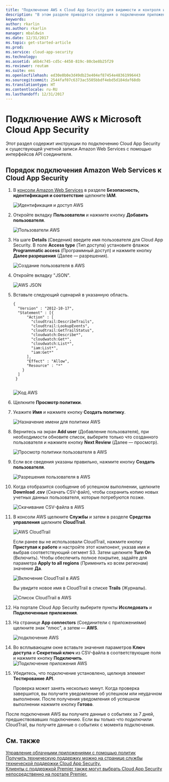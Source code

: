 ```yaml
---
title: "Подключение AWS к Cloud App Security для видимости и контроля использования | Документы Майкрософт"
description: "В этом разделе приводятся сведения о подключении приложения AWS к Cloud App Security с помощью соединителя API."
keywords: 
author: rkarlin
ms.author: rkarlin
manager: mbaldwin
ms.date: 12/31/2017
ms.topic: get-started-article
ms.prod: 
ms.service: cloud-app-security
ms.technology: 
ms.assetid: a6b4c745-cd5c-4458-819c-80cbe8b25f29
ms.reviewer: reutam
ms.suite: ems
ms.openlocfilehash: ed30e0b0e3d49db23e404ef87454e48361996443
ms.sourcegitcommit: 2544faf07c6373ac5505bbdf4ebd5d184daf68db
ms.translationtype: HT
ms.contentlocale: ru-RU
ms.lasthandoff: 12/31/2017
---
```

# <a name="connect-aws-to-microsoft-cloud-app-security"></a>Подключение AWS к Microsoft Cloud App Security
Этот раздел содержит инструкции по подключению Cloud App Security к существующей учетной записи Amazon Web Services с помощью интерфейсов API соединителя.  
  
## <a name="how-to-connect-amazon-web-services-to-cloud-app-security"></a>Порядок подключения Amazon Web Services к Cloud App Security  
  
1.  В [консоли Amazon Web Services](https://console.aws.amazon.com/) в разделе **Безопасность, идентификация и соответствие** щелкните **IAM**.  
  
     ![Идентификация и доступ AWS](./media/aws-identity-and-access.png "AWS identity and access")  
  
2.  Откройте вкладку **Пользователи** и нажмите кнопку **Добавить пользователя**.  
  
     ![Пользователи AWS](./media/aws-users.png "AWS users")      
  
4.  На шаге **Details** (Сведения) введите имя пользователя для Cloud App Security. В поле **Access type** (Тип доступа) установите флажок **Programmatic access** (Программный доступ) и нажмите кнопку **Далее разрешения** (Далее — разрешения).  

     ![Создание пользователя в AWS](./media/aws-create-user.png "Create user in AWS")

5. Откройте вкладку "JSON".

     ![AWS JSON](./media/aws-json.png "Вкладка AWS JSON")

6. Вставьте следующий сценарий в указанную область.

    ```     
    {  
      "Version" : "2012-10-17",  
      "Statement" : [{  
          "Action" : [  
            "cloudtrail:DescribeTrails",  
            "cloudtrail:LookupEvents",  
            "cloudtrail:GetTrailStatus",  
            "cloudwatch:Describe*",  
            "cloudwatch:Get*",  
            "cloudwatch:List*",  
            "iam:List*",  
            "iam:Get*"  
          ],  
          "Effect" : "Allow",  
          "Resource" : "*"  
        }  
      ]  
     }  
  
    ```  

     ![Код AWS](./media/aws-code.png "Код AWS")
    
6. Щелкните **Просмотр политики**.

7. Укажите **Имя** и нажмите кнопку **Создать политику**.

     ![Назначение имени для политики AWS](./media/aws-create-policy.png "Создание политики AWS")

9. Вернитесь на экран **Add user** (Добавление пользователя), при необходимости обновите список, выберите только что созданного пользователя и нажмите кнопку **Next Review** (Далее — просмотр).

   ![Просмотр политики пользователя в AWS](./media/aws-review-user.png "Review user in AWS")

10. Если все сведения указаны правильно, нажмите кнопку **Создать пользователя**.

    ![Разрешения пользователя в AWS](./media/aws-user-permissions.png "Review user permissions in AWS")

11. Когда отобразится сообщение об успешном выполнении, щелкните **Download .csv** (Скачать CSV-файл), чтобы сохранить копию новых учетных данных пользователя, которые потребуются позже.  

    ![Скачивание CSV-файла в AWS](./media/aws-download-csv.png "Download csv in AWS")
  
10. В консоли AWS щелкните **Службы** и затем в разделе **Средства управления** щелкните **CloudTrail**.  
  
     ![AWS CloudTrail](./media/aws-cloudtrail.png "AWS CloudTrail")  
  
    Если ранее вы не использовали CloudTrail, нажмите кнопку **Приступая к работе** и настройте этот компонент, указав имя и выбрав соответствующий сегмент S3. Затем щелкните **Turn On** (Включить). Чтобы обеспечить полное покрытие, задайте для параметра **Apply to all regions** (Применить ко всем регионам) значение **Да**.
  
       ![Включение CloudTrail в AWS](./media/aws-turnon-cloudtrail.png "Turn on CloudTrail in AWS")
  
    Вы увидите новое имя в CloudTrail в списке **Trails** (Журналы).
    
      ![Список CloudTrail в AWS](./media/aws-cloudtrail-list.png "CloudTrail list in AWS")
  
11. На портале Cloud App Security выберите пункты **Исследовать** и **Подключенные приложения**.  
  
12. На странице **App connectors** (Соединители с приложениями) щелкните знак "плюс", а затем — **AWS**.  
  
     ![подключение AWS](./media/connect-aws.png "подключение AWS")  
  
13. Во всплывающем окне вставьте значения параметров **Ключ доступа** и **Секретный ключ** из CSV-файла в соответствующие поля и нажмите кнопку **Подключить**.  
   ![Подключение приложения AWS](./media/aws-connect-app.png "Connect AWS app") 
  
14. Убедитесь, что подключение установлено, щелкнув элемент **Тестирование API**.  
  
     Проверка может занять несколько минут. Когда проверка завершится, вы получите уведомление об успешном или неудачном выполнении. После получения уведомления об успешном выполнении нажмите кнопку **Готово**.  
  
После подключения AWS вы получите данные о событиях за 7 дней, предшествовавших подключению. Если вы только что подключили CloudTrail, вы получите данные о событиях с момента подключения.
  
## <a name="see-also"></a>См. также  
[Управление облачными приложениями с помощью политик](control-cloud-apps-with-policies.md)   
[Получить техническую поддержку можно на странице службы технической поддержки Cloud App Security.](http://support.microsoft.com/oas/default.aspx?prid=16031)   
[Клиенты с поддержкой Premier также могут выбрать Cloud App Security непосредственно на портале Premier.](https://premier.microsoft.com/)  
  
  